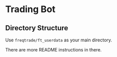 # Trading Bot

## Directory Structure

Use `freqtrade/ft_userdata` as your main directory.

There are more README instructions in there.
